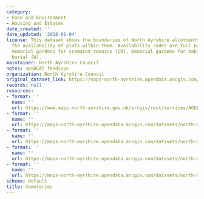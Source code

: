 ```yaml
---
category:
- Food and Environment
- Housing and Estates
date_created: ''
date_updated: '2018-01-04'
license: This dataset shows the boundaries of North Ayrshire allotments and states
  the availability of plots within them. Availability codes are full burial (FB),
  memorial gardens for cremated remains (CR), memorial gardens for babies (B), woodland
  burial (W).
maintainer: North Ayrshire Council
notes: <p>DCAT feed</p>
organization: North Ayrshire Council
original_dataset_link: https://maps-north-ayrshire.opendata.arcgis.com/maps/north-ayrshire::cemeteries
records: null
resources:
- format: ''
  name: ''
  url: https://www.maps.north-ayrshire.gov.uk/arcgis/rest/services/AGOL/Open_Data_Portal/FeatureServer/38
- format: ''
  name: ''
  url: https://maps-north-ayrshire.opendata.arcgis.com/datasets/north-ayrshire::cemeteries.geojson?outSR=%7B%22latestWkid%22%3A27700%2C%22wkid%22%3A27700%7D
- format: ''
  name: ''
  url: https://maps-north-ayrshire.opendata.arcgis.com/datasets/north-ayrshire::cemeteries.csv?outSR=%7B%22latestWkid%22%3A27700%2C%22wkid%22%3A27700%7D
- format: ''
  name: ''
  url: https://maps-north-ayrshire.opendata.arcgis.com/datasets/north-ayrshire::cemeteries.kml?outSR=%7B%22latestWkid%22%3A27700%2C%22wkid%22%3A27700%7D
- format: ''
  name: ''
  url: https://maps-north-ayrshire.opendata.arcgis.com/datasets/north-ayrshire::cemeteries.zip?outSR=%7B%22latestWkid%22%3A27700%2C%22wkid%22%3A27700%7D
schema: default
title: Cemeteries
---
```

